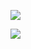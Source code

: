 ![](https://i.loli.net/2019/08/12/whyj4OFpH5X3f7Q.png)

![](https://i.loli.net/2019/08/12/37Tr1Uahywb95MF.png)